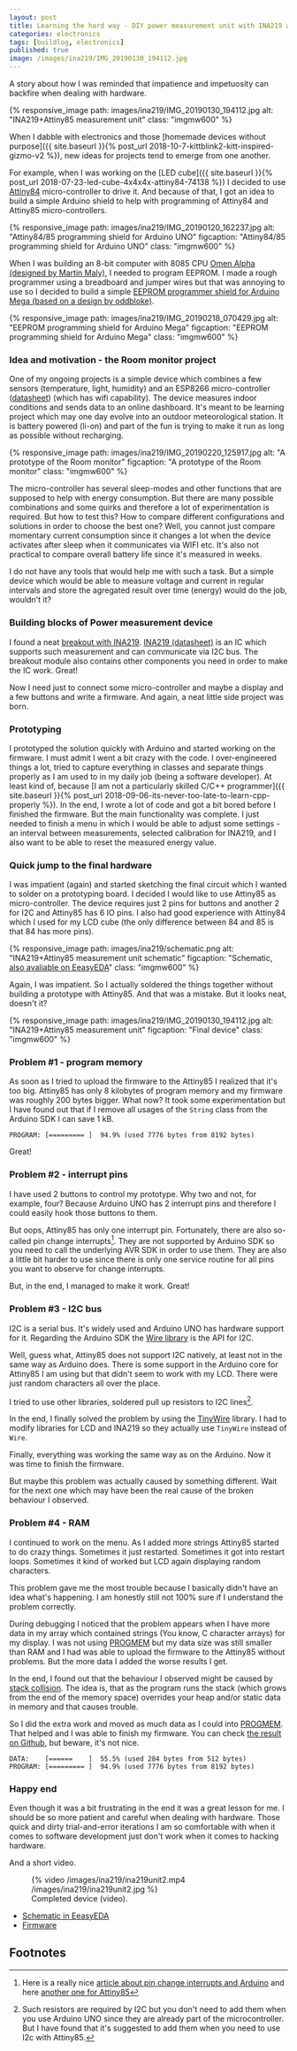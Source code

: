 ```yaml
---
layout: post
title: Learning the hard way - DIY power measurement unit with INA219 and ATtiny85
categories: electronics
tags: [buildlog, electronics]
published: true
image: /images/ina219/IMG_20190130_194112.jpg
---
```


A story about how I was reminded that impatience and impetuosity can backfire when dealing with hardware.

{% responsive_image path: images/ina219/IMG_20190130_194112.jpg alt: "INA219+Attiny85 measurement unit"  class: "imgmw600"  %}

<!--more-->
When I dabble with electronics and those [homemade devices without purpose]({{ site.baseurl }}{% post_url 2018-10-7-kittblink2-kitt-inspired-gizmo-v2 %}), new ideas for projects tend to emerge from one another. 

For example, when I was working on the [LED cube]({{ site.baseurl }}{% post_url 2018-07-23-led-cube-4x4x4x-attiny84-74138 %}) I decided to use [Attiny84](https://www.microchip.com/wwwproducts/en/ATtiny84) micro-controller to drive it. And because of that, I got an idea to build a simple Arduino shield to help with programming of Attiny84 and Attiny85 micro-controllers. 

{% responsive_image path: images/ina219/IMG_20190120_162237.jpg alt: "Attiny84/85 programming shield for Arduino UNO" figcaption: "Attiny84/85 programming shield for Arduino UNO"  class: "imgmw600"  %}

When I was building an 8-bit computer with 8085 CPU [Omen Alpha (designed by Martin Maly)](https://www.hackster.io/adent/omen-alpha-77f86b), I needed to program EEPROM. I made a rough programmer using a breadboard and jumper wires but that was annoying to use so I decided to build a simple [EEPROM programmer shield for Arduino Mega (based on a design by oddbloke)](http://danceswithferrets.org/geekblog/?page_id=903).

{% responsive_image path: images/ina219/IMG_20190218_070429.jpg alt: "EEPROM programming shield for Arduino Mega" figcaption: "EEPROM programming shield for Arduino Mega"  class: "imgmw600" %}

### Idea and motivation - the Room monitor project

One of my ongoing projects is a simple device which combines a few sensors (temperature, light, humidity) and an ESP8266 micro-controller ([datasheet](https://www.espressif.com/sites/default/files/documentation/0a-esp8266ex_datasheet_en.pdf)) (which has wifi capability). The device measures indoor conditions and sends data to an online dashboard. It's meant to be learning project which may one day evolve into an outdoor meteorological station. It is battery powered (li-on) and part of the fun is trying to make it run as long as possible without recharging. 

{% responsive_image path: images/ina219/IMG_20190220_125917.jpg alt: "A prototype of the Room monitor" figcaption: "A prototype of the Room monitor"  class: "imgmw600"  %}

The micro-controller has several sleep-modes and other functions that are supposed to help with energy consumption. But there are many possible combinations and some quirks and therefore a lot of experimentation is required. But how to test this? How to compare different configurations and solutions in order to choose the best one? Well, you cannot just compare momentary current consumption since it changes a lot when the device activates after sleep when it communicates via WIFI etc. It's also not practical to compare overall battery life since it's measured in weeks.

I do not have any tools that would help me with such a task. But a simple device which would be able to measure voltage and current in regular intervals and store the agregated result over time (energy) would do the job, wouldn't it?

### Building blocks of Power measurement device

I found a neat [breakout with INA219][inabreakout]. [INA219 (datasheet)][inadatasheet] is an IC which supports such measurement and can communicate via I2C bus. The breakout module also contains other components you need in order to make the IC work. Great!

Now I need just to connect some micro-controller and maybe a display and a few buttons and write a firmware. And again, a neat little side project was born.

### Prototyping

I prototyped the solution quickly with Arduino and started working on the firmware. I must admit I went a bit crazy with the code. I over-engineered things a lot, tried to capture everything in classes and separate things properly as I am used to in my daily job (being a software developer). At least kind of, because [I am not a particularly skilled C/C++ programmer]({{ site.baseurl }}{% post_url 2018-09-06-its-never-too-late-to-learn-cpp-properly %}). In the end, I wrote a lot of code and got a bit bored before I finished the firmware. But the main functionality was complete. I just needed to finish a menu in which I would be able to adjust some settings - an interval between measurements, selected calibration for INA219, and I also want to be able to reset the measured energy value. 

### Quick jump to the final hardware

I was impatient (again) and started sketching the final circuit which I wanted to solder on a prototyping board. I decided I would like to use Attiny85 as micro-controller. The device requires just 2 pins for buttons and another 2 for I2C and Attiny85 has 6 IO pins. I also had good experience with Attiny84 which I used for my LCD cube (the only difference between 84 and 85 is that 84 has more pins).

{% responsive_image path: images/ina219/schematic.png alt: "INA219+Attiny85 measurement unit schematic" figcaption: "Schematic, <a href='https://easyeda.com/josefadamcik/ina219measurementunit'>also avaliable on EeasyEDA</a>" class: "imgmw600"  %}

Again, I was impatient. So I actually soldered the things together without building a prototype with Attiny85. And that was a mistake. But it looks neat, doesn't it?

{% responsive_image path: images/ina219/IMG_20190130_194112.jpg alt: "INA219+Attiny85 measurement unit" figcaption: "Final device" class: "imgmw600"  %}

### Problem #1 - program memory

As soon as I tried to upload the firmware to the Attiny85 I realized that it's too big. Attiny85 has only 8 kilobytes of program memory and my firmware was roughly 200 bytes bigger. What now? It took some experimentation but I have found out that if I remove all usages of the `String` class from the Arduino SDK I can save 1 kB. 

```
PROGRAM: [========= ]  94.9% (used 7776 bytes from 8192 bytes)
```

Great!

### Problem #2 - interrupt pins

I have used 2 buttons to control my prototype. Why two and not, for example, four? Because Arduino UNO has 2 interrupt pins and therefore I could easily hook those buttons to them. 

But oops, Attiny85 has only one interrupt pin. Fortunately, there are also so-called pin change interrupts[^1]. They are not supported by Arduino SDK so you need to call the underlying AVR SDK in order to use them. They are also a little bit harder to use since there is only one service routine for all pins you want to observe for change interrupts. 

But, in the end, I managed to make it work. Great!

### Problem #3 - I2C bus

I2C is a serial bus. It's widely used and Arduino UNO has hardware support for it. Regarding the Arduino SDK the [Wire library](https://www.arduino.cc/en/reference/wire) is the API for I2C. 

Well, guess what, Attiny85 does not support I2C natively, at least not in the same way as Arduino does. There is some support in the Arduino core for Attiny85 I am using but that didn't seem to work with my LCD. There were just random characters all over the place.

I tried to use other libraries, soldered pull up resistors to I2C lines[^2]. 

In the end, I finally solved the problem by using the [TinyWire](https://github.com/adafruit/TinyWireM) library. I had to modify libraries for  LCD and INA219 so they actually use `TinyWire` instead of `Wire`.

Finally, everything was working the same way as on the Arduino. Now it was time to finish the firmware.

But maybe this problem was actually caused by something different. Wait for the next one which may have been the real cause of the broken behaviour I observed.

### Problem #4 - RAM

I continued to work on the menu. As I added more strings Attiny85 started to do crazy things. Sometimes it just restarted. Sometimes it got into restart loops. Sometimes it kind of worked but LCD again displaying random characters. 

This problem gave me the most trouble because I basically didn't have an idea what's happening. I am honestly still not 100% sure if I understand the problem correctly.

During debugging I noticed that the problem appears when I have more data in my array which contained strings (You know, C character arrays) for my display. I was not using [PROGMEM](https://www.arduino.cc/reference/en/language/variables/utilities/progmem/) but my data size was still smaller than RAM and I had was able to upload the firmware to the Attiny85 without problems. But the more data I added the worse results I get.

In the end, I found out that the behaviour I observed might be caused by [stack collision][stackcollision2]. The idea is, that as the program runs the stack (which grows from the end of the memory space) overrides your heap and/or static data in memory and that causes trouble.

So I did the extra work and moved as much data as I could into [PROGMEM](https://www.arduino.cc/reference/en/language/variables/utilities/progmem/). That helped and I was able to finish my firmware. You can check [the result on Github][source], but beware, it's not nice.

```
DATA:    [======    ]  55.5% (used 284 bytes from 512 bytes)
PROGRAM: [========= ]  94.9% (used 7776 bytes from 8192 bytes)
```

### Happy end 

Even though it was a bit frustrating in the end it was a great lesson for me. I should be so more patient and careful when dealing with hardware. Those quick and dirty trial-and-error iterations I am so comfortable with when it comes to software development just don't work when it comes to hacking hardware.

And a short video.

<figure >
    {% video /images/ina219/ina219unit2.mp4 /images/ina219/ina219unit2.jpg %}
    <figcaption>Completed device (video).</figcaption>
</figure>

- [Schematic in EeasyEDA][easyeda]
- [Firmware][source]

## Footnotes

[^1]: Here is a really nice [article about pin change interrupts and Arduino](https://thewanderingengineer.com/2014/08/11/arduino-pin-change-interrupts/) and here [another one for Attiny85](https://thewanderingengineer.com/2014/08/11/pin-change-interrupts-on-attiny85/)
[^2]: Such resistors are required by I2C but you don't need to add them when you use Arduino UNO since they are already part of the microcontroller. But I have found that it's suggested to add them when you need to use I2c with Attiny85.

[inadatasheet]:http://www.ti.com/lit/ds/symlink/ina219.pdf "INA219 datasheet"
[inabreakout]:https://www.adafruit.com/product/904 "INA219 breakout"
[source]:https://github.com/josefadamcik/INA219PowerMeasurementUnit "Source code"
[easyeda]:https://easyeda.com/josefadamcik/ina219measurementunit "EeasyEDA project"
[stackcollision]: https://electronics.stackexchange.com/questions/383549/data-memory-usage-reported-by-atmelstudio-for-attiny85 "Stacexchange stack collision"
[stackcollision2]:https://arduino.stackexchange.com/questions/19127/avr-how-to-know-that-there-is-collision-between-stack-and-heap-or-the-memory-h "Stacexchange stack collision"

